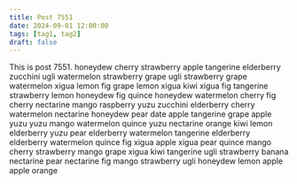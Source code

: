 ```yaml
---
title: Post 7551
date: 2024-09-01 12:00:00
tags: [tag1, tag2]
draft: false
---
```

This is post 7551.
honeydew
cherry
strawberry
apple
tangerine
elderberry
zucchini
ugli
watermelon
strawberry
grape
ugli
strawberry
grape
watermelon
xigua
lemon
fig
grape
lemon
xigua
kiwi
xigua
fig
tangerine
strawberry
lemon
honeydew
fig
quince
honeydew
watermelon
cherry
fig
cherry
nectarine
mango
raspberry
yuzu
zucchini
elderberry
cherry
watermelon
nectarine
honeydew
pear
date
apple
tangerine
grape
apple
yuzu
yuzu
mango
watermelon
quince
yuzu
nectarine
orange
kiwi
lemon
elderberry
yuzu
pear
elderberry
watermelon
tangerine
elderberry
elderberry
watermelon
quince
fig
xigua
apple
xigua
pear
quince
mango
cherry
strawberry
mango
grape
xigua
kiwi
tangerine
ugli
strawberry
banana
nectarine
pear
nectarine
fig
mango
strawberry
ugli
honeydew
lemon
apple
apple
orange
